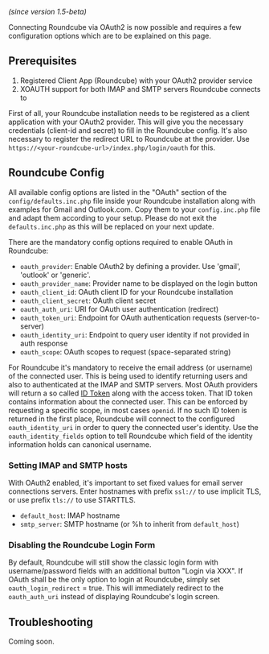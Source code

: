 _(since version 1.5-beta)_

Connecting Roundcube via OAuth2 is now possible and requires a few configuration options which are to be explained on this page.

## Prerequisites

1. Registered Client App (Roundcube) with your OAuth2 provider service
2. XOAUTH support for both IMAP and SMTP servers Roundcube connects to

First of all, your Roundcube installation needs to be registered as a client application with your OAuth2 provider. This will give you the necessary credentials (client-id and secret) to fill in the Roundcube config. It's also necessary to register the redirect URL to Roundcube at the provider. Use `https://<your-roundcube-url>/index.php/login/oauth` for this.


## Roundcube Config

All available config options are listed in the "OAuth" section of the `config/defaults.inc.php` file inside your Roundcube installation along with examples for Gmail and Outlook.com. Copy them to your `config.inc.php` file and adapt them according to your setup. Please do not exit the `defaults.inc.php` as this will be replaced on your next update.

There are the mandatory config options required to enable OAuth in Roundcube:

* `oauth_provider`: Enable OAuth2 by defining a provider. Use 'gmail', 'outlook' or 'generic'.
* `oauth_provider_name`: Provider name to be displayed on the login button
* `oauth_client_id`: OAuth client ID for your Roundcube installation
* `oauth_client_secret`: OAuth client secret
* `oauth_auth_uri`: URI for OAuth user authentication (redirect)
* `oauth_token_uri`: Endpoint for OAuth authentication requests (server-to-server)
* `oauth_identity_uri`: Endpoint to query user identity if not provided in auth response
* `oauth_scope`: OAuth scopes to request (space-separated string)

For Roundcube it's mandatory to receive the email address (or username) of the connected user. This is being used to identify returning users and also to authenticated at the IMAP and SMTP servers. Most OAuth providers will return a so called [ID Token](https://www.oauth.com/oauth2-servers/openid-connect/id-tokens/) along with the access token. That ID token contains information about the connected user. This can be enforced by requesting a specific scope, in most cases `openid`. If no such ID token is returned in the first place, Roundcube will connect to the configured `oauth_identity_uri` in order to query the connected user's identity. Use the `oauth_identity_fields` option to tell Roundcube which field of the identity information holds can canonical username.

### Setting IMAP and SMTP hosts

With OAuth2 enabled, it's important to set fixed values for email server connections servers.
Enter hostnames with prefix `ssl://` to use implicit TLS, or use prefix `tls://` to use STARTTLS.

* `default_host`: IMAP hostname
* `smtp_server`: SMTP hostname (or %h to inherit from `default_host`)

### Disabling the Roundcube Login Form

By default, Roundcube will still show the classic login form with username/password fields with an additional button "Login via XXX". If OAuth shall be the only option to login at Roundcube, simply set `oauth_login_redirect` = true. This will immediately redirect to the `oauth_auth_uri` instead of displaying Roundcube's login screen.

## Troubleshooting

Coming soon.